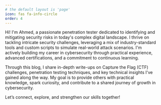 ```yaml
---
# the default layout is 'page'
icon: fas fa-info-circle
order: 4
---
```


Hi! I'm Ahmed, a passionate penetration tester dedicated to identifying and mitigating security risks in today's complex digital landscape. I thrive on tackling intricate security challenges, leveraging a mix of industry-standard tools and custom scripts to simulate real-world attack scenarios. I'm actively building my career in cybersecurity through practical experience, advanced certifications, and a commitment to continuous learning.

Through this blog, I share in-depth write-ups on Capture the Flag (CTF) challenges, penetration testing techniques, and key technical insights I've gained along the way. My goal is to provide others with practical knowledge, spark curiosity, and contribute to a shared journey of growth in cybersecurity.

Let’s connect, explore, and strengthen our skills together!
